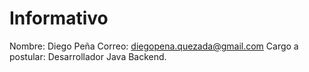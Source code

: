 # Informativo

Nombre: Diego Peña
Correo: diegopena.quezada@gmail.com
Cargo a postular: Desarrollador Java Backend.